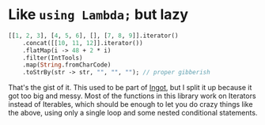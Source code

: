 # Like `using Lambda;` but lazy
```haxe
[[1, 2, 3], [4, 5, 6], [], [7, 8, 9]].iterator()
    .concat([[10, 11, 12]].iterator())
    .flatMap(i -> 48 + 2 * i)
    .filter(IntTools)
    .map(String.fromCharCode)
    .toStrBy(str -> str, "", "", ""); // proper gibberish
```

That's the gist of it. This used to be part of [Ingot](https://github.com/BJogart/ingot), but I split it up because it got too big and messy. Most of the functions in this library work on Iterators instead of Iterables, which should be enough to let you do crazy things like the above, using only a single loop and some nested conditional statements.
